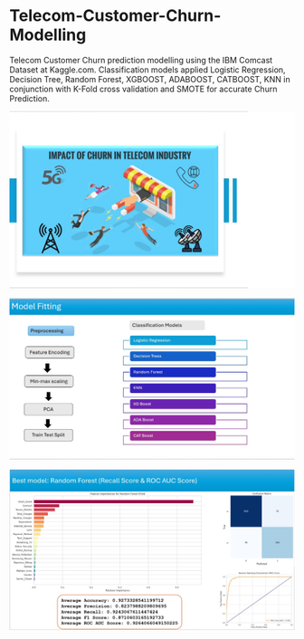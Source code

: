 # Telecom-Customer-Churn-Modelling

Telecom Customer Churn prediction modelling using the IBM Comcast Dataset at Kaggle.com. Classification models applied Logistic Regression, Decision Tree, Random Forest, XGBOOST, ADABOOST, CATBOOST, KNN in conjunction with K-Fold cross validation and SMOTE for accurate Churn Prediction.

![image](https://github.com/shreymukh2020/Telecom-Customer-Churn-Modelling/blob/main/Telecom%20Customer%20churn.jpg)

![image](https://github.com/shreymukh2020/Telecom-Customer-Churn-Modelling/blob/main/Model%20fitting.jpg)

![image](https://github.com/shreymukh2020/Telecom-Customer-Churn-Modelling/blob/main/Randomforest.jpg)
